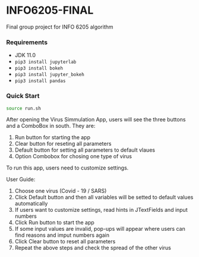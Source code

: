 # INFO6205-FINAL
Final group project for INFO 6205 algorithm


### Requirements
* JDK 11.0
* `pip3 install jupyterlab`
* `pip3 install bokeh`
* `pip3 install jupyter_bokeh`
* `pip3 install pandas`

### Quick Start

```sh
source run.sh
```
After opening the Virus Simmulation App, users will see the three buttons and a ComboBox in south. They are:

1. Run button for starting the app
3. Clear button for reseting all parameters 
4. Default button for setting all parameters to default vlaues
5. Option Combobox for chosing one type of virus

To run this app, users need to customize settings. 

User Guide:

1. Choose one virus (Covid - 19 / SARS)
2. Click Default button and then all variables will be setted to default values automatically
3. If users want to customize settings, read hints in JTextFields and input numbers
4. Click Run button to start the app
5. If some input values are invalid, pop-ups will appear where users can find reasons and imput numbers again
6. Click Clear button to reset all parameters
7. Repeat the above steps and check the spread of the other virus



